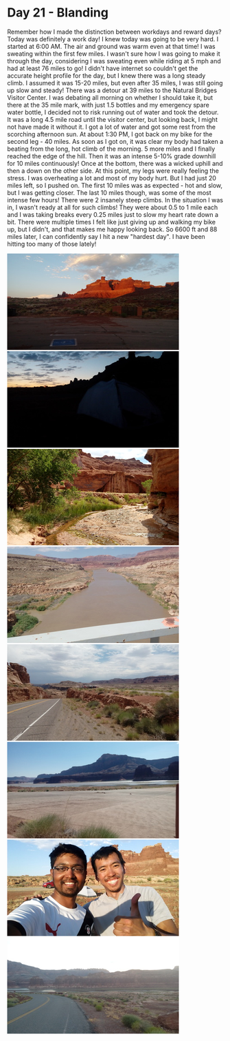 # Day 21 - Blanding

Remember how I made the distinction between workdays and reward days? Today was definitely a work day!
I knew today was going to be very hard. I started at 6:00 AM. The air and ground was warm even at that time! I was sweating within the first few miles. I wasn't sure how I was going to make it through the day, considering I was sweating even while riding at 5 mph and had at least 76 miles to go! 
I didn't have internet so couldn't get the accurate height profile for the day, but I knew there was a long steady climb. I assumed it was 15-20 miles, but even after 35 miles, I was still going up slow and steady! There was a detour at 39 miles to the Natural Bridges Visitor Center. I was debating all morning on whether I should take it, but there at the 35 mile mark, with just 1.5 bottles and my emergency spare water bottle, I decided not to risk running out of water and took the detour. It was a long 4.5 mile road until the visitor center, but looking back, I might not have made it without it. I got a lot of water and got some rest from the scorching afternoon sun. At about 1:30 PM, I got back on my bike for the second leg - 40 miles.
As soon as I got on, it was clear my body had taken a beating from the long, hot climb of the morning. 5 more miles and I finally reached the edge of the hill. Then it was an intense 5-10% grade downhill for 10 miles continuously! Once at the bottom, there was a wicked uphill and then a down on the other side.
At this point, my legs were really feeling the stress. I was overheating a lot and most of my body hurt. But I had just 20 miles left, so I pushed on. The first 10 miles was as expected - hot and slow, but I was getting closer. The last 10 miles though, was some of the most intense few hours! There were 2 insanely steep climbs. In the situation I was in, I wasn't ready at all for such climbs! They were about 0.5 to 1 mile each and I was taking breaks every 0.25 miles just to slow my heart rate down a bit.
There were multiple times I felt like just giving up and walking my bike up, but I didn't, and that makes me happy looking back.
So 6600 ft and 88 miles later, I can confidently say I hit a new "hardest day". I have been hitting too many of those lately!

![](/images/transam/blanding1.jpg ".")
![](/images/transam/blanding2.jpg ".")
![](/images/transam/blanding3.jpg ".")
![](/images/transam/blanding4.jpg ".")
![](/images/transam/blanding5.jpg ".")
![](/images/transam/blanding6.jpg ".")
![](/images/transam/blanding7.jpg ".")
![](/images/transam/blanding8.jpg ".")
